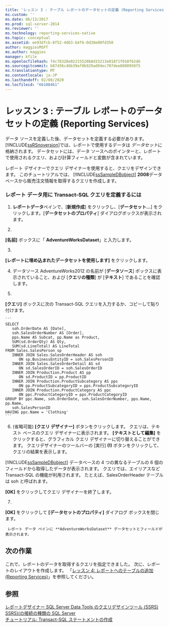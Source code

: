 ```yaml
---
title: 'レッスン 3 : テーブル レポートのデータセットの定義 (Reporting Services) | Microsoft Docs'
ms.custom: ''
ms.date: 06/13/2017
ms.prod: sql-server-2014
ms.reviewer: ''
ms.technology: reporting-services-native
ms.topic: conceptual
ms.assetid: ee93dfcb-8f52-4d63-b4f6-0d38e00fd350
author: maggiesMSFT
ms.author: maggies
manager: kfile
ms.openlocfilehash: f4c78328e02215520b8d33213e01871f010f62d6
ms.sourcegitcommit: b87d36c46b39af8b929ad94ec707dee8800950f5
ms.translationtype: MT
ms.contentlocale: ja-JP
ms.lasthandoff: 02/08/2020
ms.locfileid: "66108461"
---
```

# <a name="lesson-3-defining-a-dataset-for-the-table-report-reporting-services"></a>レッスン 3 : テーブル レポートのデータセットの定義 (Reporting Services)
  データ ソースを定義した後、データセットを定義する必要があります。 
  [!INCLUDE[ssRSnoversion](../includes/ssrsnoversion-md.md)]では、レポートで使用するデータは *データセット*に格納されます。 データセットには、データ ソースへのポインターと、レポートで使用されるクエリ、および計算フィールドと変数が含まれています。  
  
 レポート デザイナーでクエリ デザイナーを使用すると、クエリをデザインできます。 このチュートリアルでは、 [!INCLUDE[ssSampleDBobject](../includes/sssampledbobject-md.md)] **2008**データベースから販売注文情報を取得するクエリを作成します。  
  
### <a name="to-define-a-transact-sql-query-for-report-data"></a>レポート データ用に Transact-SQL クエリを定義するには  
  
1.  **レポートデータ**ペインで、[**新規作成**] をクリックし、[**データセット...**] をクリックします。[**データセットのプロパティ**] ダイアログボックスが表示されます。  
  
2.  
  **[名前]** ボックスに「 **AdventureWorksDataset**」と入力します。  
  
3.  
  **[レポートに埋め込まれたデータセットを使用します]** をクリックします。  
  
4.  データソース AdventureWorks2012 の名前が [**データソース**] ボックスに表示されていること、および [**クエリの種類**] が [**テキスト**] であることを確認します。  
  
5.  
  **[クエリ]** ボックスに次の Transact-SQL クエリを入力するか、コピーして貼り付けます。  
  
    ```  
    SELECT   
       soh.OrderDate AS [Date],   
       soh.SalesOrderNumber AS [Order],   
       pps.Name AS Subcat, pp.Name as Product,    
       SUM(sd.OrderQty) AS Qty,  
       SUM(sd.LineTotal) AS LineTotal  
    FROM Sales.SalesPerson sp   
       INNER JOIN Sales.SalesOrderHeader AS soh   
          ON sp.BusinessEntityID = soh.SalesPersonID  
       INNER JOIN Sales.SalesOrderDetail AS sd   
          ON sd.SalesOrderID = soh.SalesOrderID  
       INNER JOIN Production.Product AS pp   
          ON sd.ProductID = pp.ProductID  
       INNER JOIN Production.ProductSubcategory AS pps   
          ON pp.ProductSubcategoryID = pps.ProductSubcategoryID  
       INNER JOIN Production.ProductCategory AS ppc   
          ON ppc.ProductCategoryID = pps.ProductCategoryID  
    GROUP BY ppc.Name, soh.OrderDate, soh.SalesOrderNumber, pps.Name, pp.Name,   
       soh.SalesPersonID  
    HAVING ppc.Name = 'Clothing'  
    ```  
  
6.  (省略可能) **[クエリ デザイナー]** ボタンをクリックします。 クエリは、テキスト ベースのクエリ デザイナーに表示されます。 
  **[テキストとして編集]** をクリックすると、グラフィカル クエリ デザイナーに切り替えることができます。 クエリデザイナーのツールバーの [実行] **(!)** ボタンをクリックして、クエリの結果を表示します。  
  
     
  [!INCLUDE[ssSampleDBobject](../includes/sssampledbobject-md.md)] データベースの 4 つの異なるテーブルの 6 個のフィールドから取得したデータが表示されます。 クエリでは、エイリアスなど Transact-SQL の機能が利用されます。 たとえば、SalesOrderHeader テーブルは soh と呼ばれます。  
  
     
  **[OK]** をクリックしてクエリ デザイナーを終了します。  
  
7.  
  **[OK]** をクリックして **[データセットのプロパティ]** ダイアログ ボックスを閉じます。  
  
     レポート データ ペインに **AdventureWorksDataset** データセットとフィールドが表示されます。  
  
## <a name="next-task"></a>次の作業  
 これで、レポートのデータを取得するクエリを指定できました。 次に、レポートのレイアウトを作成します。 「[レッスン 4: レポートへのテーブルの追加 &#40;Reporting Services&#41;](lesson-4-adding-a-table-to-the-report-reporting-services.md)」を参照してください。  
  
## <a name="see-also"></a>参照  
 [レポートデザイナー SQL Server Data Tools のクエリデザインツール &#40;SSRS&#41;](report-data/query-design-tools-ssrs.md)   
 [SSRS&#41;&#40;の接続の種類の SQL Server](report-data/sql-server-connection-type-ssrs.md)   
 [チュートリアル: Transact-SQL ステートメントの作成](../t-sql/tutorial-writing-transact-sql-statements.md)  
  
  
